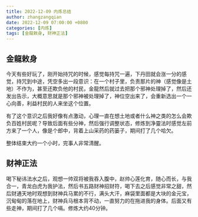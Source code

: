 ```yaml
---
title: 2022-12-09 内炼总结
author: zhangzangqian
date: 2022-12-09 07:00:00 +0800
categories: [内炼]
tags: [金龍敕身, 财神正法]
---
```


## 金龍敕身

今天有些好玩了，刚开始持咒的时候，感觉每持咒一遍，下丹田就会涨一分的感觉，持咒到中途，凭空多出一段意识：在一个村子里，负责那片的神（感觉像是土地）不作为，甚至还欺负他的村民，金龍然后就过去把那个邪神处理掉了，然后还发出告示，大概意思就是那个邪神被处理掉了，神位空出来了，会重新选出一个一心向善，利益村民的人来坐这个位置。

有了这个意识之后我好像有点激动，心理一直在想土地或者什么神之类的怎么会欺负百姓村民呢？导致后面有些分神，然后强行调整状态，修炼到净靈法时感觉左前方来了一个人，像是个郎中，背着上山采药的药篓子，期间打了几个哈欠。

整体结束大约一个小时，完事人非常清醒。

## 财神正法

喝下秘讳法水之后，观想一帅双将被我吞入腹中，赵帅心莲化育，随心而长，与我合一，青龙白虎为我护法，然后书五路财神招财符，喝下去之后感觉非常之甜，然后财通天地时观想到财神兵马累的不行，满头大汗，麻袋里面都是大块的金元宝，沉甸甸的落在地上，财神兵马根本背不动，一直努力的在拖进我的身体。后面又有些走神，期间打了几个嗝。修炼大约40分钟。